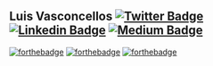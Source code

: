 ## Luis Vasconcellos [![Twitter Badge](https://img.shields.io/badge/-@lfv89-1ca0f1?style=flat-square&labelColor=1ca0f1&logo=twitter&logoColor=white&link=https://twitter.com/lfv89)](https://twitter.com/lfv89) [![Linkedin Badge](https://img.shields.io/badge/lfv89-blue?style=flat-square&logo=Linkedin&logoColor=white&link=https://www.linkedin.com/in/lfv89/)](https://www.linkedin.com/in/lfv89/) [![Medium Badge](https://img.shields.io/badge/-@lfv89-03a57a?style=flat-square&labelColor=000000&logo=Medium&link=https://medium.com/@lfv89/)](https://medium.com/@lfv89/)


[![forthebadge](https://forthebadge.com/images/badges/check-it-out.svg)](https://lfv89.dev) [![forthebadge](https://forthebadge.com/images/badges/built-with-love.svg)](https://lfv89.dev/) [![forthebadge](https://forthebadge.com/images/badges/powered-by-oxygen.svg)](https://forthebadge.com)

